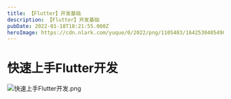 ```yaml
---
title: 【Flutter】开发基础
description: 【Flutter】开发基础
pubDate: 2022-01-18T18:21:55.000Z
heroImage: https://cdn.nlark.com/yuque/0/2022/png/1105483/1642530405490-d15d88fc-a54f-48ef-8fdc-05f15d889889.png
---
```


# 快速上手Flutter开发

![快速上手Flutter开发.png](https://cdn.nlark.com/yuque/0/2022/png/1105483/1642530405490-d15d88fc-a54f-48ef-8fdc-05f15d889889.png#clientId=ufadfbb67-cea3-4&from=ui&id=u03509a6d&originHeight=5340&originWidth=1664&originalType=binary&ratio=1&rotation=0&showTitle=false&size=833290&status=done&style=none&taskId=ubd08a32b-4b95-4a7f-bdd4-1b74794d08d&title=)
